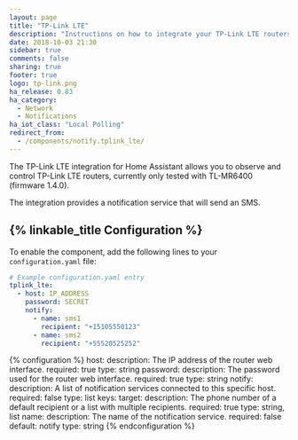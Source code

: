```yaml
---
layout: page
title: "TP-Link LTE"
description: "Instructions on how to integrate your TP-Link LTE routers within Home Assistant."
date: 2018-10-03 21:30
sidebar: true
comments: false
sharing: true
footer: true
logo: tp-link.png
ha_release: 0.83
ha_category:
  - Network
  - Notifications
ha_iot_class: "Local Polling"
redirect_from:
  - /components/notify.tplink_lte/
---
```


The TP-Link LTE integration for Home Assistant allows you to observe and control TP-Link LTE routers, currently only tested with TL-MR6400 (firmware 1.4.0).

The integration provides a notification service that will send an SMS.

## {% linkable_title Configuration %}

To enable the component, add the following lines to your `configuration.yaml` file:

```yaml
# Example configuration.yaml entry
tplink_lte:
  - host: IP_ADDRESS
    password: SECRET
    notify:
      - name: sms1
        recipient: "+15105550123"
      - name: sms2
        recipient: "+55520525252"
```

{% configuration %}
host:
  description: The IP address of the router web interface.
  required: true
  type: string
password:
  description: The password used for the router web interface.
  required: true
  type: string
notify:
  description: A list of notification services connected to this specific host.
  required: false
  type: list
  keys:
    target:
      description: The phone number of a default recipient or a list with multiple recipients.
      required: true
      type: string, list
    name:
      description: The name of the notification service.
      required: false
      default: notify
      type: string
{% endconfiguration %}
